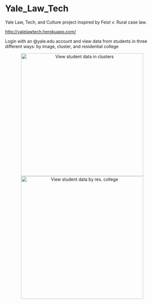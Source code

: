 # Yale_Law_Tech
Yale Law, Tech, and Culture project inspired by Feist v. Rural case law. 

http://yalelawtech.herokuapp.com/

Login with an @yale.edu account and view data from students in three different ways: by image, cluster, and residential college

<p align="center">
  <img src="https://github.com/nicseve/Yale_Law_Tech/blob/master/public/img/map_clusters.png" alt='View student data in clusters' width="400"/>
  <img src="https://github.com/nicseve/Yale_Law_Tech/blob/master/public/img/map_colleges.png" alt='View student data by res. college' width="400"/>
</p>
